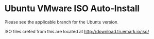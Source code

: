 # Ubuntu VMware ISO Auto-Install

Please see the applicable branch for the Ubuntu version.

ISO files creted from this are located at http://download.truemark.io/iso/
